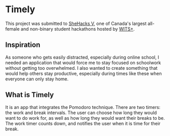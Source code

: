 # Timely
This project was submitted to [SheHacks V](https://shehacksv.devpost.com/), one of Canada's largest all-female and non-binary student hackathons hosted by [WITS+](https://wits-uwo.ca/). 

## Inspiration
As someone who gets easily distracted, especially during online school, 
I needed an application that would force me to stay focused on schoolwork without getting too overwhelmed. I also wanted to create something that would help others stay productive, especially during times like these when everyone can only stay home.

## What is Timely
It is an app that integrates the Pomodoro technique. There are two timers: the work and break intervals. The user can choose how long they would want to do work for, as well as how long they would want their breaks to be. The work timer counts down, and notifies the user when it is time for their break.
